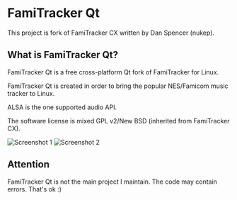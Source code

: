 # FamiTracker Qt

This project is fork of FamiTracker CX written by Dan Spencer (nukep).

## What is FamiTracker Qt?
FamiTracker Qt is a free cross-platform Qt fork of FamiTracker for Linux.

FamiTracker Qt is created in order to bring the popular NES/Famicom music
tracker to Linux.

ALSA is the one supported audio API.

The software license is mixed GPL v2/New BSD (inherited from FamiTracker CX).

![Screenshot 1](img/screenshot1.png)
![Screenshot 2](img/screenshot2.png)

## Attention
FamiTracker Qt is not the main project I maintain. The code may contain errors. That's ok :)